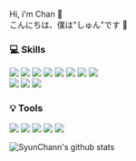 Hi, i'm Chan 👋<br>
こんにちは、僕は"しゅん"です 👋
<br>
### 💻 Skills
<img src="https://img.shields.io/badge/csharp-512BD4?style=for-the-badge&logo=csharp&logoColor=black"> <img src="https://img.shields.io/badge/dotnet-512BD4?style=for-the-badge&logo=dotnet&logoColor=black"> <img src="https://img.shields.io/badge/vuedotjs-4FC08D?style=for-the-badge&logo=vuedotjs&logoColor=black"> <img src="https://img.shields.io/badge/angularjs-DD0031?style=for-the-badge&logo=angularjs&logoColor=black"> <img src="https://img.shields.io/badge/javascript-F7DF1E?style=for-the-badge&logo=javascript&logoColor=black"> <img src="https://img.shields.io/badge/html5-E34F26?style=for-the-badge&logo=html5&logoColor=black"> <img src="https://img.shields.io/badge/css3-1572B6?style=for-the-badge&logo=css3&logoColor=black"> <img src="https://img.shields.io/badge/oracle-F80000?style=for-the-badge&logo=oracle&logoColor=black"> <br>
<img src="https://img.shields.io/badge/spring-6DB33F?style=for-the-badge&logo=spring&logoColor=black"> <img src="https://img.shields.io/badge/springboot-6DB33F?style=for-the-badge&logo=springboot&logoColor=black"> <img src="https://img.shields.io/badge/mysql-4479A1?style=for-the-badge&logo=mysql&logoColor=black">
<br>
### 💡 Tools
<img src="https://img.shields.io/badge/azuredevops-0078D7?style=for-the-badge&logo=azuredevops&logoColor=black"> <img src="https://img.shields.io/badge/visualstudio-5C2D91?style=for-the-badge&logo=visualstudio&logoColor=black"> <img src="https://img.shields.io/badge/sourcetree-0052CC?style=for-the-badge&logo=sourcetree&logoColor=black"> <img src="https://img.shields.io/badge/git-F05032?style=for-the-badge&logo=git&logoColor=black"> <img src="https://img.shields.io/badge/slack-4A154B?style=for-the-badge&logo=slack&logoColor=black">

![SyunChann's github stats](https://github-readme-stats.vercel.app/api?username=SyunChann&show_icons=true)



